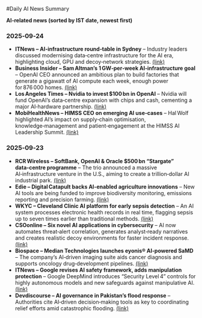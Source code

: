 #Daily AI News Summary

**AI‑related news (sorted by IST date, newest first)**  

### 2025‑09‑24  
- **ITNews – AI‑infrastructure round‑table in Sydney** – Industry leaders discussed modernising data‑centre infrastructure for the AI era, highlighting cloud, GPU and decoy‑network strategies. [(link)](https://www.itnews.com.au/gallery/in-pictures-nextdc-vocus-ai-infrastructure-roundtable-in-sydney-620525)  
- **Business Insider – Sam Altman’s 1 GW‑per‑week AI‑infrastructure goal** – OpenAI CEO announced an ambitious plan to build factories that generate a gigawatt of AI compute each week, enough power for 876 000 homes. [(link)](https://www.businessinsider.com/sam-altman-ai-infrastructure-1-gw-per-week-stargate-2025-9)  
- **Los Angeles Times – Nvidia to invest $100 bn in OpenAI** – Nvidia will fund OpenAI’s data‑centre expansion with chips and cash, cementing a major AI‑hardware partnership. [(link)](https://www.latimes.com/business/story/2025-09-23/nvidia-to-invest-100-billion-in-openai-to-build-data-centers)  
- **MobiHealthNews – HIMSS CEO on emerging AI use‑cases** – Hal Wolf highlighted AI’s impact on supply‑chain optimisation, knowledge‑management and patient‑engagement at the HIMSS AI Leadership Summit. [(link)](https://www.mobihealthnews.com/video/existing-and-emerging-ai-use-cases-excite-himss-ceo)  

### 2025‑09‑23  
- **RCR Wireless – SoftBank, OpenAI & Oracle $500 bn “Stargate” data‑centre programme** – The trio announced a massive AI‑infrastructure venture in the U.S., aiming to create a trillion‑dollar AI industrial park. [(link)](https://www.rcrwireless.com/20250923/ai-infrastructure/softbank-ai-2)  
- **Edie – Digital Catapult backs AI‑enabled agriculture innovations** – New AI tools are being funded to improve biodiversity monitoring, emissions reporting and precision farming. [(link)](https://www.edie.net/from-biodiversity-monitoring-to-emissions-reporting-digital-catapult-backs-ai-enabled-agriculture-innovations/)  
- **WKYC – Cleveland Clinic AI platform for early sepsis detection** – An AI system processes electronic health records in real time, flagging sepsis up to seven times earlier than traditional methods. [(link)](https://www.wkyc.com/article/news/health/cleveland-clinic-sepsis-artificial-intelligence-ohio-florida-bayesian-health-electronic-medical-records/95-00ffb824-501b-4f83-8a87-7d6af5e90d77)  
- **CSOonline – Six novel AI applications in cybersecurity** – AI now automates threat‑alert correlation, generates analyst‑ready narratives and creates realistic decoy environments for faster incident response. [(link)](https://www.csoonline.com/article/4059116/6-novel-ways-to-use-ai-in-cybersecurity.html)  
- **Biospace – Median Technologies launches eyonis® AI‑powered SaMD** – The company’s AI‑driven imaging suite aids cancer diagnosis and supports oncology drug‑development pipelines. [(link)](https://www.biospace.com/press-releases/median-technologies-business-update-following-successful-financing)  
- **ITNews – Google revises AI safety framework, adds manipulation protection** – Google DeepMind introduces “Security Level 4” controls for highly autonomous models and new safeguards against manipulative AI. [(link)](https://www.itnews.com.au/news/googles-revised-ai-safety-framework-adds-manipulation-protection-620498)  
- **Devdiscourse – AI governance in Pakistan’s flood response** – Authorities cite AI‑driven decision‑making tools as key to coordinating relief efforts amid catastrophic flooding. [(link)](https://www.devdiscourse.com/article/headlines/3637297-pakistans-deluge-impact-on-economy-and-agriculture)  